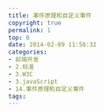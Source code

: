 ```yaml
---
title: 事件原理和自定义事件
copyright: true
permalink: 1
top: 0
date: 2014-02-09 11:58:32
categories:
- 前端开发
- 2.标准
- 3.W3C
- 3.javaScript
- 14.事件原理和自定义事件
tags:
---
```

